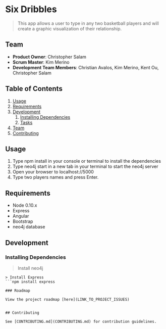 # Six Dribbles
> This app allows a user to type in any two basketball players and will create a graphic visualization of their relationship.

## Team

  - __Product Owner__: Christopher Salam
  - __Scrum Master__: Kim Merino
  - __Development Team Members__: Christian Avalos, Kim Merino, Kent Ou, Christopher Salam

## Table of Contents

1. [Usage](#Usage)
2. [Requirements](#requirements)
3. [Development](#development)
    1. [Installing Dependencies](#installing-dependencies)
    2. [Tasks](#tasks)
4. [Team](#team)
5. [Contributing](#contributing)

## Usage

1. Type npm install in your console or terminal to install the dependencies
2. Type neo4j start in a new tab in your terminal to start the neo4j server
3. Open your browser to localhost://5000
4. Type two players names and press Enter.

## Requirements

- Node 0.10.x
- Express
- Angular
- Bootstrap
- neo4j database

## Development

### Installing Dependencies

> Install neo4j
```npm install neo4j
> Install Express
```npm install express

### Roadmap

View the project roadmap [here](LINK_TO_PROJECT_ISSUES)


## Contributing

See [CONTRIBUTING.md](CONTRIBUTING.md) for contribution guidelines.